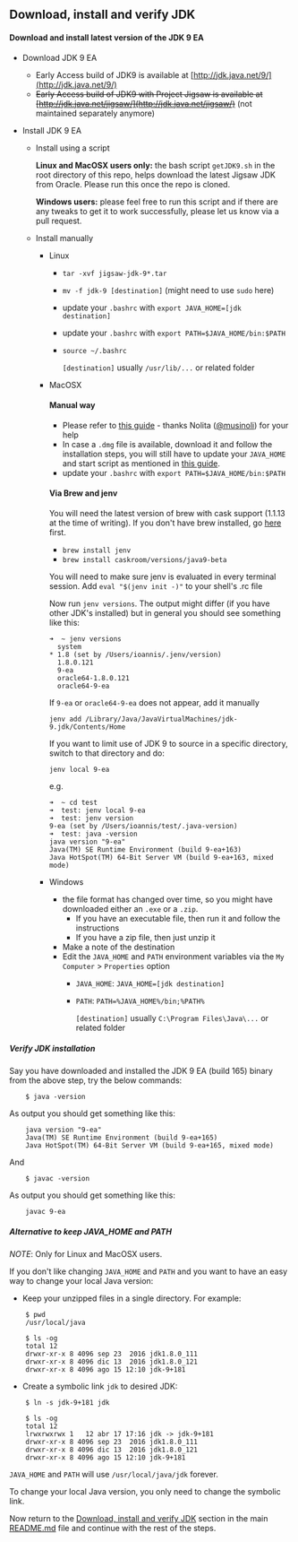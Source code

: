 ## Download, install and verify JDK

#### Download and install latest version of the JDK 9 EA

- Download JDK 9 EA
  
  - Early Access build of JDK9 is available at [http://jdk.java.net/9/](http://jdk.java.net/9/)
  - ~~Early Access build of JDK9 with Project Jigsaw is available at [http://jdk.java.net/jigsaw/](http://jdk.java.net/jigsaw/)~~ (not maintained separately anymore)

- Install JDK 9 EA
  
  - Install using a script

    **Linux and MacOSX users only:** the bash script ```getJDK9.sh``` in the root directory of this repo, helps download the latest Jigsaw JDK from Oracle. Please run this once the repo is cloned. 

    **Windows users:** please feel free to run this script and if there are any tweaks to get it to work successfully, please let us know via a pull request.

  - Install manually

    - Linux
       - `tar -xvf jigsaw-jdk-9*.tar`
       - `mv -f jdk-9 [destination]`  (might need to use `sudo` here)
       - update your `.bashrc` with `export JAVA_HOME=[jdk destination]`
       - update your `.bashrc` with `export PATH=$JAVA_HOME/bin:$PATH`
       - `source ~/.bashrc` 
    
         `[destination]` usually `/usr/lib/...` or related folder
    
    - MacOSX 
       #### Manual way
       - Please refer to [this guide]( https://github.com/musinoli/guides/blob/master/setup_jigsaw.md) - thanks Nolita ([@musinoli](https://github.com/musinoli)) for your help
       - In case a `.dmg` file is available, download it and follow the installation steps, you will still have to update your `JAVA_HOME` and start script as mentioned in [this guide]( https://github.com/musinoli/guides/blob/master/setup_jigsaw.md).
       - update your `.bashrc` with `export PATH=$JAVA_HOME/bin:$PATH`

       #### Via Brew and jenv
       You will need the latest version of brew with cask support (1.1.13 at the time of writing). If you don't have brew installed, go [here](https://brew.sh/) first.
       - `brew install jenv`
       - `brew install caskroom/versions/java9-beta`

       You will need to make sure jenv is evaluated in every terminal session. Add `eval "$(jenv init -)"` to your shell's .rc file

       Now run `jenv versions`. The output might differ (if you have other JDK's installed) but in general you should see something like this:
       ```
       ➜  ~ jenv versions
         system
       * 1.8 (set by /Users/ioannis/.jenv/version)
         1.8.0.121
         9-ea
         oracle64-1.8.0.121
         oracle64-9-ea
       ```
       If `9-ea` or `oracle64-9-ea` does not appear, add it manually

       `jenv add /Library/Java/JavaVirtualMachines/jdk-9.jdk/Contents/Home`

       If you want to limit use of JDK 9 to source in a specific directory, switch to that directory and do:

       `jenv local 9-ea`

       e.g.
       ```
       ➜  ~ cd test
       ➜  test: jenv local 9-ea
       ➜  test: jenv version
       9-ea (set by /Users/ioannis/test/.java-version)
       ➜  test: java -version
       java version "9-ea"
       Java(TM) SE Runtime Environment (build 9-ea+163)
       Java HotSpot(TM) 64-Bit Server VM (build 9-ea+163, mixed mode)
       ```
        
    - Windows
       - the file format has changed over time, so you might have downloaded either an `.exe` or a `.zip`.
         - If you have an executable file, then run it and follow the instructions
         - If you have a zip file, then just unzip it
       - Make a note of the destination 
       - Edit the `JAVA_HOME` and `PATH` environment variables via the `My Computer` > `Properties` option
         - `JAVA_HOME`: `JAVA_HOME=[jdk destination]`
         - `PATH`: `PATH=%JAVA_HOME%/bin;%PATH%`
         
           `[destination]` usually `C:\Program Files\Java\...` or related folder  

##### Verify JDK installation

Say you have downloaded and installed the JDK 9 EA (build 165) binary from the above step, try the below commands:

```
    $ java -version
```

As output you should get something like this:
```
    java version "9-ea"
    Java(TM) SE Runtime Environment (build 9-ea+165)
    Java HotSpot(TM) 64-Bit Server VM (build 9-ea+165, mixed mode)
```

And

```
    $ javac -version
```

As output you should get something like this:
```
    javac 9-ea
```

##### Alternative to keep JAVA\_HOME and PATH

*NOTE*: Only for Linux and MacOSX users. 

If you don't like changing ```JAVA_HOME``` and ```PATH``` and you want to have an easy way to change your local Java version:

- Keep your unzipped files in a single directory. For example:

```
    $ pwd
    /usr/local/java
    
    $ ls -og
    total 12
    drwxr-xr-x 8 4096 sep 23  2016 jdk1.8.0_111
    drwxr-xr-x 8 4096 dic 13  2016 jdk1.8.0_121
    drwxr-xr-x 8 4096 ago 15 12:10 jdk-9+181 
```

- Create a symbolic link ```jdk``` to desired JDK: 

```
    $ ln -s jdk-9+181 jdk 

    $ ls -og
    total 12
    lrwxrwxrwx 1   12 abr 17 17:16 jdk -> jdk-9+181
    drwxr-xr-x 8 4096 sep 23  2016 jdk1.8.0_111
    drwxr-xr-x 8 4096 dic 13  2016 jdk1.8.0_121
    drwxr-xr-x 8 4096 ago 15 12:10 jdk-9+181 
```

```JAVA_HOME``` and ```PATH``` will use ```/usr/local/java/jdk``` forever.

To change your local Java version, you only need to change the symbolic link.

Now return to the [Download, install and verify JDK](./README.md#setup-all-platforms) section in the main [README.md](./README.md) file and continue with the rest of the steps.
